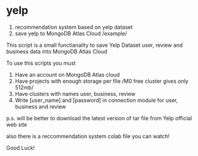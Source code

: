 # yelp
1. recommendation system based on yelp dataset
2. save yelp to MongoDB Atlas Cloud /example/

This script is a small functianality to save Yelp Dataset user, review and business data into MongoDB Atlas Cloud

To use this scripts you must
1. Have an account on MongoDB Atlas cloud
2. Have projects with enough storage per file /M0 free cluster gives only 512mb/
3. Have clusters with names user, business, review
4. Write [user_name] and [password] in connection module for user, business and review

p.s. will be better to download the latest version of tar file from Yelp official web site

also there is a reccommendation system colab file you can watch!

Good Luck!

